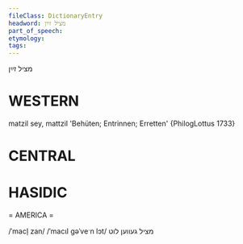 ```yaml
---
fileClass: DictionaryEntry
headword: מציל זײַן
part_of_speech: 
etymology: 
tags: 
---
```

מציל זײַן

WESTERN
========

matzil sey, mattzil 'Behüten; Entrinnen; Erretten' {PhilogLottus 1733}

CENTRAL
========

HASIDIC
=======
= AMERICA = 

/ˈmacl̩ zan/
/ˈmacɩl gəˈveˑn lɔt/ מציל געווען לוט